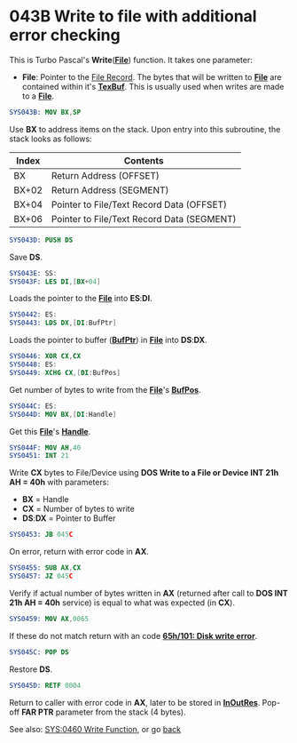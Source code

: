 # 043B Write to file with additional error checking

This is Turbo Pascal's **Write**(**[File](TEXT-FILE-TYPE.md)**) function. It takes one parameter:
- **File**: Pointer to the [File Record](TEXT-FILE-TYPE.md). The bytes that will be written to **[File](TEXT-FILE-TYPE.md)** are contained within it's **[TexBuf](TEXT-FILE-TYPE.md)**. This is usually used when writes are made to a **[File](TEXT-FILE-TYPE.md)**.

```nasm
SYS043B: MOV BX,SP
```

Use **BX** to address items on the stack. Upon entry into this subroutine, the stack looks as follows:

|Index|Contents                                  |
|-----|------------------------------------------|
|BX   |Return Address (OFFSET)                   |
|BX+02|Return Address (SEGMENT)                  |
|BX+04|Pointer to File/Text Record Data (OFFSET) |
|BX+06|Pointer to File/Text Record Data (SEGMENT)|

```nasm
SYS043D: PUSH DS
```

Save **DS**.

```nasm
SYS043E: SS:
SYS043F: LES DI,[BX+04]
```

Loads the pointer to the **[File](TEXT-FILE-TYPE.md)** into **ES**:**DI**.

```nasm
SYS0442: ES:
SYS0443: LDS DX,[DI:BufPtr]
```

Loads the pointer to buffer (**[BufPtr](TEXT-FILE-TYPE.md)**) in **[File](TEXT-FILE-TYPE.md)** into **DS**:**DX**.

```nasm
SYS0446: XOR CX,CX
SYS0448: ES:
SYS0449: XCHG CX,[DI:BufPos]
```

Get number of bytes to write from the **[File](TEXT-FILE-TYPE.md)**'s **[BufPos](TEXT-FILE-TYPE.md)**.

```nasm
SYS044C: ES:
SYS044D: MOV BX,[DI:Handle]
```

Get this **[File](TEXT-FILE-TYPE.md)**'s **[Handle](TEXT-FILE-TYPE.md)**.

```nasm
SYS044F: MOV AH,40
SYS0451: INT 21
```

Write **CX** bytes to File/Device using **DOS Write to a File or Device INT 21h AH = 40h** with parameters:
- **BX** = Handle
- **CX** = Number of bytes to write
- **DS**:**DX** = Pointer to Buffer

```nasm
SYS0453: JB 045C
```

On error, return with error code in **AX**.

```nasm
SYS0455: SUB AX,CX
SYS0457: JZ 045C
```

Verify if actual number of bytes written in **AX** (returned after call to **DOS INT 21h AH = 40h** service) is equal to what was expected (in **CX**).

```nasm
SYS0459: MOV AX,0065
```

If these do not match return with an code **[65h/101: Disk write error](ERROR-CODES.md)**.

```nasm
SYS045C: POP DS
```

Restore **DS**.

```nasm
SYS045D: RETF 0004
```

Return to caller with error code in **AX**, later to be stored in **[InOutRes](DATA.md)**. Pop-off **FAR PTR** parameter from the stack (4 bytes).

See also: [SYS:0460 Write Function](0460-WRITE-FUNC.md), or go [back](../README.md)